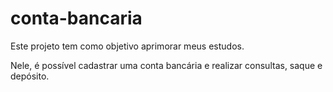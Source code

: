 # conta-bancaria
Este projeto tem como objetivo aprimorar meus estudos.

Nele, é possível cadastrar uma conta bancária e realizar consultas, saque e depósito.
